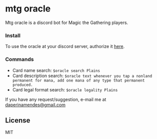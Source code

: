 # mtg oracle

Mtg oracle is a discord bot for Magic the Gathering players.

### Install
To use the oracle at your discord server, authorize it [here](https://discordapp.com/oauth2/authorize?client_id=701892532014940210&scope=bot&permissions=3072).

### Commands
- Card name search:  ```$oracle search Plains```
- Card description search: ```$oracle text whenever you tap a nonland permanent for mana, add one mana of any type that permanent produced.```
- Card legal format search: ```$oracle legality Plains```

If you have any request/suggestion, e-mail me at daperinamendes@gmail.com

License
----
MIT
